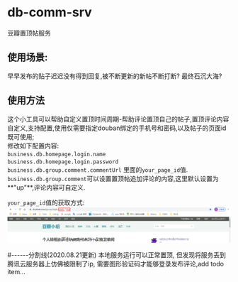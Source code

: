 # db-comm-srv
豆瓣置顶帖服务

## 使用场景:
早早发布的贴子迟迟没有得到回复,被不断更新的新帖不断打断? 最终石沉大海?

## 使用方法
这个小工具可以帮助自定义置顶时间周期-帮助评论置顶自己的帖子,置顶评论内容自定义,支持配置,使用仅需要指定douban绑定的手机号和密码,以及帖子的页面id既可使用;
<br>修改如下配置内容:
<br>`business.db.homepage.login.name`
<br>`business.db.homepage.login.password`
<br>`business.db.group.comment.commentUrl` 里面的`your_page_id`值.
<br>`business.db.group.comment`可以设置置顶帖追加评论的内容,这里默认设置为**"up"**,评论内容可自定义.

`your_page_id`值的获取方式:
![评论页id](img/coment-page-id.png)

#------分割线(2020.08.21更新)
本地服务运行可以正常置顶,
但发现将服务丢到腾讯云服务器上仿佛被限制了ip,
需要图形验证码才能够登录发布评论,add todo item...
